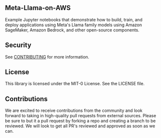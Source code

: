 ## Meta-Llama-on-AWS 

Example Jupyter notebooks that demonstrate how to build, train, and deploy applications using Meta's Llama family models using Amazon SageMaker, Amazon Bedrock, and other open-source components. 

## Security

See [CONTRIBUTING](CONTRIBUTING.md#security-issue-notifications) for more information.

## License

This library is licensed under the MIT-0 License. See the LICENSE file.

## Contributions

We are excited to receive contributions from the community and look forward to taking in high-quality pull requests from external sources. Please be sure to but it a pull request by forking a repo and creating a branch to be reviewed. We will look to get all PR's reviewed and approved as soon as we can.



